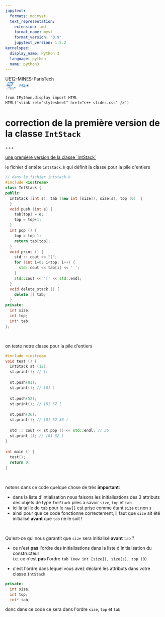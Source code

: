```yaml
---
jupytext:
  formats: md:myst
  text_representation:
    extension: .md
    format_name: myst
    format_version: '0.9'
    jupytext_version: 1.5.2
kernelspec:
  display_name: Python 3
  language: python
  name: python3
---
```


<div style="display:grid">
    <span>UE12-MINES-ParisTech</span>
</div>
<div style="display:grid">
    <span><img src="media/ensmp-25-alpha.png" /></span>
</div>
</div>

```{code-cell} ipython3
from IPython.display import HTML
HTML('<link rel="stylesheet" href="c++-slides.css" />')
```

# correction de la première version de la classe `IntStack`

+++

<div class = "framed-cell">
<ins class = "underlined-title">une première version de la classe `IntStack`</ins>

<br>

le fichier d'entête `intstack.h` qui définit la classe pour la pile d'entiers

```c++
// dans le fichier intstack.h
#include <iostream>
class IntStack {
public:
  IntStack (int s): tab (new int [size]), size(s), top (0)  {
  }
  void push (int e) {
    tab[top] = e;
    top = top+1;
  }
  int pop () {
    top = top-1;
    return tab[top];
  }
  void print () {
    std :: cout << "[";
    for (int i=0; i<top; i++) {
      std::cout << tab[i] << ' ';
    }
    std::cout << '[' << std::endl;
  }
  void delete_stack () {
    delete [] tab;
  }
private:
  int size;
  int top;
  int* tab;
};
```

<br>

on teste notre classe pour la pile d'entiers

```c++
#include <iostream
void test () {
  IntStack st (12);
  st.print(); // [[

  st.push(81);
  st.print(); // [81 [

  st.push(52);
  st.print(); // [81 52 [

  st.push(36);
  st.print(); // [81 52 36 [

  std :: cout << st.pop () << std::endl; // 36
  st.print (); // [81 52 [
}

int main () {
  test();
  return 0;
}
```

<br>

notons dans ce code quelque chose de très **important**:

* dans la liste d'intialisation nous faisons les initialisations des 3 attributs des objets de type `IntStack` piles à savoir `size`, `top` et `tab`
* ici la taille de `tab` pour le `new[]` est prise comme étant `size` et non `s`
* ainsi pour que ce code fonctionne correctement, il faut que `size` ait été initialisé **avant** que `tab` ne le soit !

<br>

Qu'est-ce qui nous garantit que `size` sera initialisé **avant** `tab` ?


* ce n'est **pas** l'ordre des initialisations dans la liste d'initialisation du constructeur  
i.e. ce n'est **pas** l'ordre `tab (new int [size]), size(s), top (0)`


* c'est l'ordre dans lequel vous avez déclaré les attributs dans votre classe `IntStack`  
```c++
private:
  int size;
  int top;
  int* tab;
```

donc dans ce code ce sera dans l'ordre `size`, `top` et `tab`

</div>
